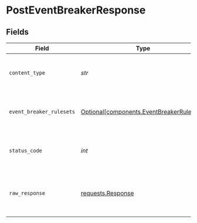 # PostEventBreakerResponse


## Fields

| Field                                                                                        | Type                                                                                         | Required                                                                                     | Description                                                                                  |
| -------------------------------------------------------------------------------------------- | -------------------------------------------------------------------------------------------- | -------------------------------------------------------------------------------------------- | -------------------------------------------------------------------------------------------- |
| `content_type`                                                                               | *str*                                                                                        | :heavy_check_mark:                                                                           | HTTP response content type for this operation                                                |
| `event_breaker_rulesets`                                                                     | [Optional[components.EventBreakerRulesets]](../../models/components/eventbreakerrulesets.md) | :heavy_minus_sign:                                                                           | a list of Event Breaker Ruleset objects                                                      |
| `status_code`                                                                                | *int*                                                                                        | :heavy_check_mark:                                                                           | HTTP response status code for this operation                                                 |
| `raw_response`                                                                               | [requests.Response](https://requests.readthedocs.io/en/latest/api/#requests.Response)        | :heavy_check_mark:                                                                           | Raw HTTP response; suitable for custom response parsing                                      |